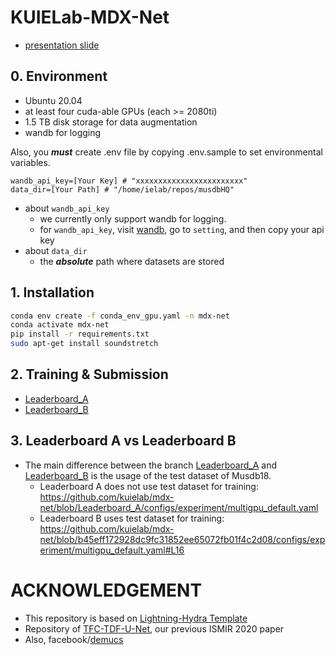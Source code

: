# KUIELab-MDX-Net

- [presentation slide](https://ws-choi.github.io/personal/presentations/slide/2021-08-21-aicrowd)

## 0. Environment

- Ubuntu 20.04
- at least four cuda-able GPUs (each >= 2080ti)
- 1.5 TB disk storage for data augmentation
- wandb for logging

Also, you ***must*** create .env file by copying .env.sample to set environmental variables.

```
wandb_api_key=[Your Key] # "xxxxxxxxxxxxxxxxxxxxxxxx"
data_dir=[Your Path] # "/home/ielab/repos/musdbHQ"
```

- about ```wandb_api_key```
   - we currently only support wandb for logging.
   - for ```wandb_api_key```, visit [wandb](https://wandb.ai/site), go to ```setting```, and then copy your api key
- about ```data_dir```
   - the ***absolute*** path where datasets are stored

## 1. Installation

```bash
conda env create -f conda_env_gpu.yaml -n mdx-net
conda activate mdx-net
pip install -r requirements.txt
sudo apt-get install soundstretch
```

## 2. Training & Submission

- [Leaderboard_A](https://github.com/kuielab/mdx-net/tree/Leaderboard_A)
- [Leaderboard_B](https://github.com/kuielab/mdx-net/tree/Leaderboard_B)

## 3. Leaderboard A vs Leaderboard B

- The main difference between the branch [Leaderboard_A](https://github.com/kuielab/mdx-net/tree/Leaderboard_A) and [Leaderboard_B](https://github.com/kuielab/mdx-net/tree/Leaderboard_B) is the usage of the test dataset of Musdb18.
   - Leaderboard A does not use test dataset for training: https://github.com/kuielab/mdx-net/blob/Leaderboard_A/configs/experiment/multigpu_default.yaml
   - Leaderboard B uses test dataset for training: https://github.com/kuielab/mdx-net/blob/b45eff172928dc9fc31852ee65072fb01f4c2d08/configs/experiment/multigpu_default.yaml#L16

# ACKNOWLEDGEMENT

- This repository is based on [Lightning-Hydra Template](https://github.com/ashleve/lightning-hydra-template)
- Repository of [TFC-TDF-U-Net](https://github.com/ws-choi/ISMIR2020_U_Nets_SVS), our previous ISMIR 2020 paper 
- Also, facebook/[demucs](https://github.com/facebookresearch/demucs)
